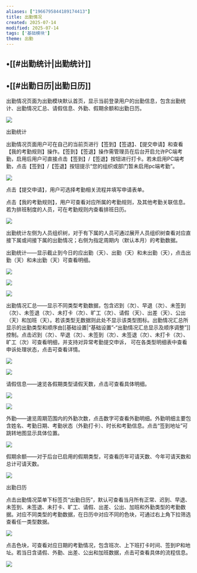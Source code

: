 ```yaml
---
aliases: ["1966795844189174413"]
title: 出勤情况
created: 2025-07-14
modified: 2025-07-14
tags: ['基础模块']
theme: 出勤
---
```


## •[[#出勤统计|出勤统计]]

## •[[#出勤日历|出勤日历]]

出勤情况页面为出勤模块默认首页，显示当前登录用户的出勤信息，包含出勤统计、出勤情况汇总、请假信息、外勤、假期余额和出勤日历。

![](https://myhelpdoc.oss-cn-heyuan.aliyuncs.com/mdimages/58adb72f9075dbef8011f9c5da52703d.jpg)

出勤统计

出勤情况页面用户可在自己的当前页进行【签到】【签退】、【提交申请】和查看【我的考勤规则】操作。【签到】【签退】操作需管理员在后台开启允许PC端考勤，启用后用户可直接点击【签到】/【签退】按钮进行打卡。若未启用PC端考勤，点击【签到】/【签退】按钮提示“您的组织或部门暂未启用pc端考勤”。

![](https://myhelpdoc.oss-cn-heyuan.aliyuncs.com/mdimages/c99e1163db2991a13c4008cacd2df739.jpg)

点击【提交申请】，用户可选择考勤相关流程并填写申请表单。

点击【我的考勤规则】，用户可查看对应所属的考勤规则，及其他考勤关联信息。若为排班制度的人员，可在考勤规则内查看排班日历。

![](https://myhelpdoc.oss-cn-heyuan.aliyuncs.com/mdimages/886400013b820d560ca60151dda95bb2.jpg)

出勤统计左侧为人员组织树，对于有下属的人员可通过展开人员组织树查看对应直接下属或间接下属的出勤情况；右侧为指定周期内（默认本月）的考勤数据。

出勤统计——显示截止到今日的应出勤（天）、出勤（天）和未出勤（天），点击出勤（天）和未出勤（天）可查看明细。

![](https://myhelpdoc.oss-cn-heyuan.aliyuncs.com/mdimages/516ba962845d9a775c191b5017ea1dc9.jpg)

![](https://myhelpdoc.oss-cn-heyuan.aliyuncs.com/mdimages/494b9939170ffe5b8ede41ef3fd30d36.jpg)

![](https://myhelpdoc.oss-cn-heyuan.aliyuncs.com/mdimages/0531d6839fa420885281bf76c19c4e80.jpg)

出勤情况汇总——显示不同类型考勤数据，包含迟到（次）、早退（次）、未签到（次）、未签退（次）、未打卡（次）、旷工（次）、请假（天）、出差（天）、公出（天）和加班（天）。若该类型无数据则此处不显示该类型图标。出勤情况汇总所显示的出勤类型和顺序由[[基础设置|“基础设置”-“出勤情况汇总显示及顺序调整”]]控制。点击迟到（次）、早退（次）、未签到（次）、未签退（次）、未打卡（次）、旷工（次）可查看明细，并支持对异常考勤提交申诉， 可在各类型明细表中查看申诉处理状态，点击可查看详情。

![](https://myhelpdoc.oss-cn-heyuan.aliyuncs.com/mdimages/1186f53fe404f8538328eaa0ef44263e.jpg)

![](https://myhelpdoc.oss-cn-heyuan.aliyuncs.com/mdimages/327f0c6771c7ce0a0abf5734172f0211.jpg)

请假信息——速览各假期类型请假天数，点击可查看具体明细。

![](https://myhelpdoc.oss-cn-heyuan.aliyuncs.com/mdimages/5774665ae805ccdbd6c27cce2e2bac77.jpg)

![](https://myhelpdoc.oss-cn-heyuan.aliyuncs.com/mdimages/0b703f507b2040326e3661814095358c.jpg)

外勤——速览周期范围内的外勤次数，点击数字可查看外勤明细。外勤明细主要包含姓名、考勤日期、考勤状态（外勤打卡）、时长和考勤信息。点击“签到地址”可跳转地图显示具体位置。

![](https://myhelpdoc.oss-cn-heyuan.aliyuncs.com/mdimages/b32db14da5a08a7afe9d9303a7da921e.jpg)

假期余额——对于后台已启用的假期类型，可查看历年可请天数、今年可请天数和总计可请天数。

![](https://myhelpdoc.oss-cn-heyuan.aliyuncs.com/mdimages/a2802f768ca5a4099c53948cb639dff2.jpg)

出勤日历

点击出勤情况菜单下标签页“出勤日历”，默认可查看当月所有正常、迟到、早退、未签到、未签退、未打卡、旷工、请假、出差、公出、加班和外勤类型的考勤数据。对应不同类型的考勤数据，在日历中对应不同的色块，可通过右上角下拉筛选查看任一类型数据。

![](https://myhelpdoc.oss-cn-heyuan.aliyuncs.com/mdimages/c3fc232e152929021207a08d58a29d04.jpg)

点击色块，可查看对应日期的考勤情况，包含班次、上下班打卡时间、签到IP和地址。若当日含请假、外勤、出差、公出和加班数据，点击可查看具体的流程信息。

![](https://myhelpdoc.oss-cn-heyuan.aliyuncs.com/mdimages/27aaca779bb42cb9ab20242ea07acceb.jpg)

